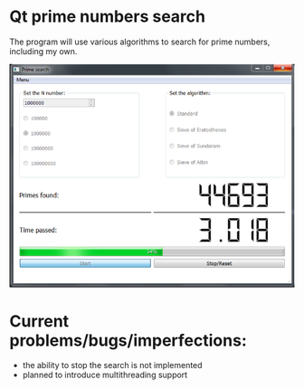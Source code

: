 # Qt prime numbers search
 The program will use various algorithms to search for prime numbers, including my own.  
 
 ![Image alt](https://github.com/vaedermakar255/Qt_prime_numbers_search/raw/master/image/image.PNG)
 
 # Current problems/bugs/imperfections:
 - the ability to stop the search is not implemented
 - planned to introduce multithreading support
